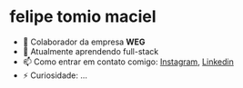 # felipe tomio maciel

- 🔭 Colaborador da empresa <b>WEG</b>
- 🌱 Atualmente aprendendo full-stack
- 📫 Como entrar em contato comigo: <a href="https://www.instagram.com/_fenipee">Instagram</a>, <a href="https://www.linkedin.com/in/felipe-tomio-582219287/">Linkedin</a>
- ⚡ Curiosidade: ...
